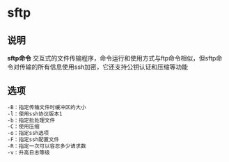 # sftp

## 说明

**sftp命令** 交互式的文件传输程序，命令运行和使用方式与ftp命令相似，但sftp命令对传输的所有信息使用ssh加密，它还支持公钥认证和压缩等功能

## 选项

```markdown
-B：指定传输文件时缓冲区的大小
-l：使用ssh协议版本1
-b：指定批处理文件
-C：使用压缩
-o：指定ssh选项
-F：指定ssh配置文件
-R：指定一次可以容忍多少请求数
-v：升高日志等级
```


